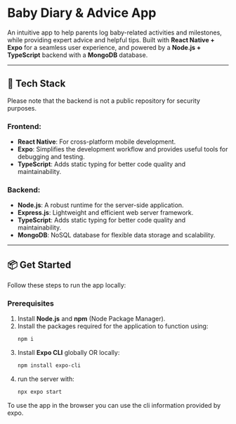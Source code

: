 # Baby Diary & Advice App

An intuitive app to help parents log baby-related activities and milestones, while providing expert advice and helpful tips. Built with **React Native + Expo** for a seamless user experience, and powered by a **Node.js + TypeScript** backend with a **MongoDB** database.

---

## 🚀 Tech Stack
Please note that the backend is not a public repository for security purposes. 

### Frontend:
- **React Native**: For cross-platform mobile development.
- **Expo**: Simplifies the development workflow and provides useful tools for debugging and testing.
- **TypeScript**: Adds static typing for better code quality and maintainability.

### Backend:
- **Node.js**: A robust runtime for the server-side application.
- **Express.js**: Lightweight and efficient web server framework.
- **TypeScript**: Adds static typing for better code quality and maintainability.
- **MongoDB**: NoSQL database for flexible data storage and scalability.

---

## 📦 Get Started

Follow these steps to run the app locally:

### Prerequisites
1. Install **Node.js** and **npm** (Node Package Manager).
2. Install the packages required for the application to function using:
   ```bash
   npm i
3. Install **Expo CLI** globally OR locally:
   ```bash
   npm install expo-cli
4. run the server with:
   ```bash
   npx expo start

To use the app in the browser you can use the cli information provided by expo.
